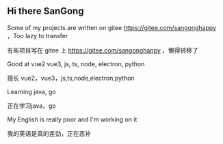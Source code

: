 ## Hi there SanGong

Some of my projects are written on gitee https://gitee.com/sangonghappy ，Too lazy to transfer

有些项目写在 gitee 上 https://gitee.com/sangonghappy ，懒得转移了


Good at vue2 vue3, js, ts, node, electron, python

擅长 vue2，vue3，js,ts,node,electron,python


Learning java, go

正在学习java，go


My English is really poor and I'm working on it

我的英语是真的差劲，正在恶补
